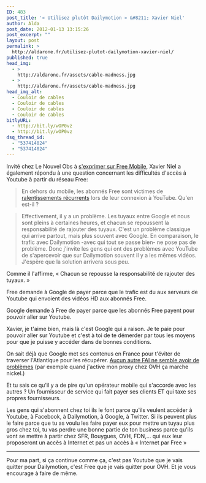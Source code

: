 ```yaml
---
ID: 483
post_title: '« Utilisez plutôt Dailymotion » &#8211; Xavier Niel'
author: Alda
post_date: 2012-01-13 13:15:26
post_excerpt: ""
layout: post
permalink: >
  http://aldarone.fr/utilisez-plutot-dailymotion-xavier-niel/
published: true
head_img:
  - >
    http://aldarone.fr/assets/cable-madness.jpg
  - >
    http://aldarone.fr/assets/cable-madness.jpg
head_img_alt:
  - Couloir de cables
  - Couloir de cables
  - Couloir de cables
  - Couloir de cables
bitlyURL:
  - http://bit.ly/wOP0vz
  - http://bit.ly/wOP0vz
dsq_thread_id:
  - "537414024"
  - "537414024"
---
```

Invité chez Le Nouvel Obs à <a href="http://tempsreel.nouvelobs.com/les-forfaits-free-mobile/20120112.OBS8685/xavier-niel-que-nos-concurrents-proposent-un-forfait-illimite-a-10-euros.html" target="_blank">s'exprimer sur Free Mobile</a>, Xavier Niel a également répondu à une question concernant les difficultés d'accès à Youtube à partir du réseau Free:

<blockquote>En dehors du mobile, les abonnés Free sont victimes de <a href="http://tempsreel.nouvelobs.com/high-tech/20111212.OBS6532/pourquoi-youtube-est-il-si-lent-pour-les-abonnes-free.html" target="_blank">ralentissements récurrents</a> lors de leur connexion à YouTube. Qu'en est-il ?</blockquote>
<blockquote>Effectivement, il y a un problème. Les tuyaux entre Google et nous sont pleins à certaines heures, et chacun se repoussent la responsabilité de rajouter des tuyaux. C'est un problème classique qui arrive partout, mais plus souvent avec Google. En comparaison, le trafic avec Dailymotion -avec qui tout se passe bien- ne pose pas de problème. Donc j'invite les gens qui ont des problèmes avec YouTube de s'apercevoir que sur Dailymotion souvent il y a les mêmes vidéos. J'espère que la solution arrivera sous peu.</blockquote>

Comme il l'affirme, « Chacun se repousse la responsabilité de rajouter des tuyaux. »

Free demande à Google de payer parce que le trafic est du aux serveurs de Youtube qui envoient des vidéos HD aux abonnés Free.

Google demande à Free de payer parce que les abonnés Free payent pour pouvoir aller sur Youtube.

Xavier, je t'aime bien, mais là c'est Google qui a raison. Je te paie pour pouvoir aller sur Youtube et c'est à toi de te démerder par tous les moyens pour que je puisse y accéder dans de bonnes conditions.

On sait déjà que Google met ses contenus en France pour t'éviter de traverser l'Atlantique pour les récupérer. <a href="http://aldarone.fr/free-et-youtube-un-probleme-de-tuyau-et-de-gros-sous/" title="Free et Youtube: un problème de tuyau et de gros sous" target="_blank">Aucun autre FAI ne semble avoir de problèmes</a> (par exemple quand j'active mon proxy chez OVH ça marche nickel.)

Et tu sais ce qu'il y a de pire qu'un opérateur mobile qui s'accorde avec les autres ? Un fournisseur de service qui fait payer ses clients ET qui taxe ses propres fournisseurs.

Les gens qui s'abonnent chez toi ils le font parce qu'ils veulent accéder à Youtube, à Facebook, à Dailymotion, à Google, à Twitter. Si ils peuvent plus le faire parce que tu as voulu les faire payer eux pour mettre un tuyau plus gros chez toi, tu vas perdre une bonne partie de ton business parce qu'ils vont se mettre à partir chez SFR, Bouygues, OVH, FDN,… qui eux leur proposeront un accès à Internet et pas un accès à « Internet par Free »

<hr />

Pour ma part, si ça continue comme ça, c'est pas Youtube que je vais quitter pour Dailymotion, c'est Free que je vais quitter pour OVH. Et je vous encourage à faire de même.